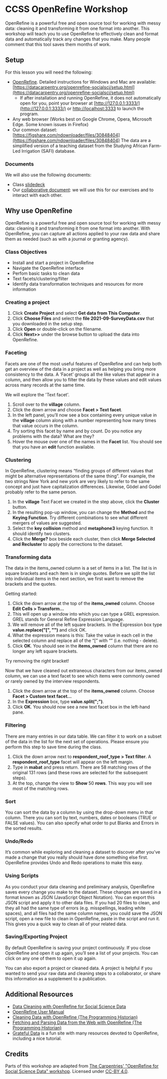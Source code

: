 # CCSS OpenRefine Workshop
OpenRefine is a powerful free and open source tool for working with messy data: cleaning it and transforming it from one format into another. This workshop will teach you to use OpenRefine to effectively clean and format data and automatically track any changes that you make. Many people comment that this tool saves them  months of work.

## Setup
For this lesson you will need the following:
- [OpenRefine](https://openrefine.org/). Detailed instructions for Windows and Mac are available: [https://datacarpentry.org/openrefine-socialsci/setup.html](https://datacarpentry.org/openrefine-socialsci/setup.html)
  - If after installation and running OpenRefine, it does not automatically open for you, point your browser at [http://127.0.0.1:3333/](http://127.0.0.1:3333/) or [http://localhost:3333](http://localhost:3333) to launch the program.
- Any web browser (Works best on Google Chrome, Opera, Microsoft Edge. Some known issues in Firefox)
- Our common dataset: [https://figshare.com/ndownloader/files/30848404](https://figshare.com/ndownloader/files/30848404) The data are a simplified version of a teaching dataset from the Studying African Farm-Led Irrigation (SAFI) database.

### Documents
We will also use the following documents:
- Class [slidedeck](https://docs.google.com/presentation/d/161-fwvXzqytGS7KW-VJHlPZO9mPh5BMd9Na_8bdBy_c/edit?usp=sharing)
- Our [collaborative document](https://docs.google.com/document/d/10Z07fxI0ogmSWBLDJJjnp4O2a0bH5bc9j13ujPwHV9g/edit?usp=sharing): we will use this for our exercises and to interact with each other.

## Why use OpenRefine
OpenRefine is a powerful free and open source tool for working with messy data: cleaning it and transforming it from one format into another. With OpenRefine, you can capture all actions applied to your raw data and share them as needed (such as with a journal or granting agency). 
### Class Objectives
- Install and start a project in OpenRefine
- Navigate the OpenRefine interface
- Perfom basic tasks to clean data
- Text facets/clustering/filter
- Identify data transformation techniques and resources for more information

### Creating a project
1. Click **Create Project** and select **Get data from This Computer**.
2. Click **Choose Files** and select the **file 2021-09-SurveyData.csv** that you downloaded in the setup step. 
3. Click **Open** or double-click on the filename.
4. Click **Next>>** under the browse button to upload the data into OpenRefine.

### Faceting
Facets are one of the most useful features of OpenRefine and can help both get an overview of the data in a project as well as helping you bring more consistency to the data. A ‘Facet’ groups all the like values that appear in a column, and then allow you to filter the data by these values and edit values across many records at the same time.

We will explore the 'Text facet'.
1. Scroll over to the **village** column.
2. Click the down arrow and choose **Facet > Text facet**.
3. In the left panel, you’ll now see a box containing every unique value in the **village** column along with a number representing how many times that value occurs in the column.
4. Try sorting this facet by name and by count. Do you notice any problems with the data? What are they?
5. Hover the mouse over one of the names in the **Facet** list. You should see that you have an **edit** function available.

### Clustering
In OpenRefine, clustering means “finding groups of different values that might be alternative representations of the same thing”. For example, the two strings New York and new york are very likely to refer to the same concept and just have capitalization differences. Likewise, Gödel and Godel probably refer to the same person. 
1. In the **village** Text Facet we created in the step above, click the **Cluster** button.
2. In the resulting pop-up window, you can change the **Method** and the **Keying Function**. Try different combinations to see what different mergers of values are suggested.
3. Select the **key collision** method and **metaphone3** keying function. It should identify two clusters.
4. Click the **Merge?** box beside each cluster, then click **Merge Selected and Recluster** to apply the corrections to the dataset.

### Transforming data
The data in the items_owned column is a set of items in a list. The list is in square brackets and each item is in single quotes. Before we split the list into individual items in the next section, we first want to remove the brackets and the quotes.

Getting started:
1. Click the down arrow at the top of the **items_owned** column. Choose **Edit Cells > Transform...**
2. This will open up a window into which you can type a GREL expression. GREL stands for General Refine Expression Language.
3. We will remove all of the left square brackets. In the Expression box type **value.replace("[", "")** and click OK.
4. What the expression means is this: Take the value in each cell in the selected column and replace all of the “[” with “” (i.e. nothing - delete).
5. Click **OK**. You should see in the **items_owned** column that there are no longer any left square brackets.

Try removing the right bracket!

Now that we have cleaned out extraneous characters from our items_owned column, we can use a text facet to see which items were commonly owned or rarely owned by the interview respondents.

1. Click the down arrow at the top of the **items_owned** column. Choose **Facet > Custom text facet...**
2. In the **Expression** box, type **value.split(";")**.
3. Click **OK**.
You should now see a new text facet box in the left-hand pane.

### Filtering
There are many entries in our data table. We can filter it to work on a subset of the data in the list for the next set of operations. Please ensure you perform this step to save time during the class.

1. Click the down arrow next to **respondent_roof_type > Text filter**. A **respondent_roof_type** facet will appear on the left margin.
2. Type in **mabat** and press return. There are 58 matching rows of the original 131 rows (and these rows are selected for the subsequent steps).
3. At the top, change the view to **Show** 50 **rows**. This way you will see most of the matching rows.

### Sort
You can sort the data by a column by using the drop-down menu in that column. There you can sort by text, numbers, dates or booleans (TRUE or FALSE values). You can also specify what order to put Blanks and Errors in the sorted results.

### Undo/Redo
It’s common while exploring and cleaning a dataset to discover after you’ve made a change that you really should have done something else first. OpenRefine provides Undo and Redo operations to make this easy.

### Using Scripts
As you conduct your data cleaning and preliminary analysis, OpenRefine saves every change you make to the dataset. These changes are saved in a format known as JSON (JavaScript Object Notation). You can export this JSON script and apply it to other data files. If you had 20 files to clean, and they all had the same type of errors (e.g. misspellings, leading white spaces), and all files had the same column names, you could save the JSON script, open a new file to clean in OpenRefine, paste in the script and run it. This gives you a quick way to clean all of your related data.

### Saving/Exporting Project
By default OpenRefine is saving your project continuously. If you close OpenRefine and open it up again, you’ll see a list of your projects. You can click on any one of them to open it up again.

You can also export a project or cleaned data. A project is helpful if you wanted to send your raw data and cleaning steps to a collaborator, or share this information as a supplement to a publication.

## Additional Resources

- [Data Cleaning with OpenRefine for Social Science Data](https://datacarpentry.org/openrefine-socialsci/)
- [OpenRefine User Manual](https://docs.openrefine.org/)
- [Cleaning Data with OpenRefine (The Programming Historian)](https://programminghistorian.org/en/lessons/cleaning-data-with-openrefine)
- [Fetching and Parsing Data from the Web with OpenRefine (The Programming Historian)](https://programminghistorian.org/en/lessons/fetch-and-parse-data-with-openrefine)
- [Grateful Data](https://github.com/scottythered/gratefuldata/wiki) is a fun site with many resources devoted to OpenRefine, including a nice tutorial.

## Credits
Parts of this workshop are adapted from [The Carpentries' "OpenRefine for Social Science Data" workshop](https://datacarpentry.org/openrefine-socialsci/). Licensed under [CC-BY 4.0](https://creativecommons.org/licenses/by/4.0/).
